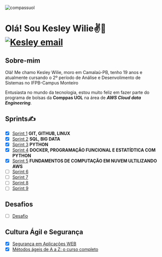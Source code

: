 ![compassuol](https://github.com/KesleyWilie/teste_atvd/assets/144160126/d832ee28-8bc8-4b0f-969c-4527ac9c5c92)
# Olá! Sou Kesley Wilie✌️👋  [![Kesley email](https://img.shields.io/badge/Gmail-D14836?style=for-the-badge&logo=gmail&logoColor=white)](mailto:kesleywilie6@gmail.com)
## Sobre-mim
Olá! Me chamo Kesley Wilie, moro em Camalaú-PB, tenho 19 anos e atualmente cursando o 2º período de Análise e Desenvolimento de Sistemas no IFPB-Campus Monteiro

Entusiasta no mundo da tecnologia, estou muito feliz em fazer parte do programa de bolsas da **Comppas UOL** na área de _**AWS Cloud data Engineering**_. 

## Sprints✍️

- [X]  [Sprint 1](Sprint1/) **GIT, GITHUB, LINUX**
- [X] [Sprint 2](Sprint2/) **SQL, BIG DATA**
- [X] [Sprint 3](Sprint3/) **PYTHON**
- [X] [Sprint 4](Sprint4/) **DOCKER, PROGRAMAÇÃO FUNCIONAL E ESTATÍDTICA COM PYTHON**
- [X] [Sprint 5](Sprint5/) **FUNDAMENTOS DE COMPUTAÇÃO EM NUVEM ULTILIZANDO AWS**
- [ ] [Sprint 6](Sprint6/)
- [ ] [Sprint 7](Sprint7/)
- [ ] [Sprint 8](Sprint8/)
- [ ] [Sprint 9](Sprint9/)
      
## Desafios
- [ ] [Desafio](DESAFIO/)

## Cultura Ágil e Segurança
- [X] [Segurança em Aplicações WEB](Segurança/)
- [X] [Métodos ágeis de A a Z: o curso completo](CulturaÁgil/)